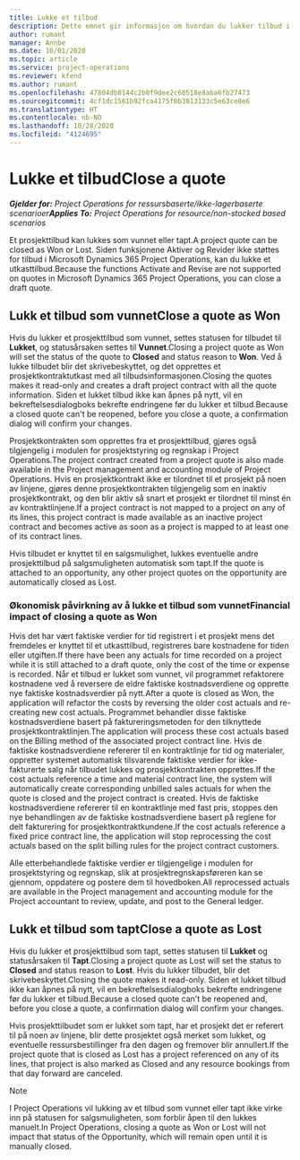```yaml
---
title: Lukke et tilbud
description: Dette emnet gir informasjon om hvordan du lukker tilbud i Project Operations.
author: rumant
manager: Annbe
ms.date: 10/01/2020
ms.topic: article
ms.service: project-operations
ms.reviewer: kfend
ms.author: rumant
ms.openlocfilehash: 47804db0144c2b0f9dee2c60518e8aba6fb27473
ms.sourcegitcommit: 4cf1dc1561b92fca4175f0b3813133c5e63ce8e6
ms.translationtype: HT
ms.contentlocale: nb-NO
ms.lasthandoff: 10/28/2020
ms.locfileid: "4124695"
---
```

# <a name="close-a-quote"></a><span data-ttu-id="25a0d-103">Lukke et tilbud</span><span class="sxs-lookup"><span data-stu-id="25a0d-103">Close a quote</span></span>

<span data-ttu-id="25a0d-104">_**Gjelder for:** Project Operations for ressursbaserte/ikke-lagerbaserte scenarioer_</span><span class="sxs-lookup"><span data-stu-id="25a0d-104">_**Applies To:** Project Operations for resource/non-stocked based scenarios_</span></span>

<span data-ttu-id="25a0d-105">Et prosjekttilbud kan lukkes som vunnet eller tapt.</span><span class="sxs-lookup"><span data-stu-id="25a0d-105">A project quote can be closed as Won or Lost.</span></span> <span data-ttu-id="25a0d-106">Siden funksjonene Aktiver og Revider ikke støttes for tilbud i Microsoft Dynamics 365 Project Operations, kan du lukke et utkasttilbud.</span><span class="sxs-lookup"><span data-stu-id="25a0d-106">Because the functions Activate and Revise are not supported on quotes in Microsoft Dynamics 365 Project Operations, you can close a draft quote.</span></span>

## <a name="close-a-quote-as-won"></a><span data-ttu-id="25a0d-107">Lukk et tilbud som vunnet</span><span class="sxs-lookup"><span data-stu-id="25a0d-107">Close a quote as Won</span></span>

<span data-ttu-id="25a0d-108">Hvis du lukker et prosjekttilbud som vunnet, settes statusen for tilbudet til **Lukket**, og statusårsaken settes til **Vunnet**.</span><span class="sxs-lookup"><span data-stu-id="25a0d-108">Closing a project quote as Won will set the status of the quote to **Closed** and status reason to **Won**.</span></span> <span data-ttu-id="25a0d-109">Ved å lukke tilbudet blir det skrivebeskyttet, og det opprettes et prosjektkontraktutkast med all tilbudsinformasjonen.</span><span class="sxs-lookup"><span data-stu-id="25a0d-109">Closing the quotes makes it read-only and creates a draft project contract with all the quote information.</span></span> <span data-ttu-id="25a0d-110">Siden et lukket tilbud ikke kan åpnes på nytt, vil en bekreftelsesdialogboks bekrefte endringene før du lukker et tilbud.</span><span class="sxs-lookup"><span data-stu-id="25a0d-110">Because a closed quote can't be reopened, before you close a quote, a confirmation dialog will confirm your changes.</span></span>

<span data-ttu-id="25a0d-111">Prosjektkontrakten som opprettes fra et prosjekttilbud, gjøres også tilgjengelig i modulen for prosjektstyring og regnskap i Project Operations.</span><span class="sxs-lookup"><span data-stu-id="25a0d-111">The project contract created from a project quote is also made available in the Project management and accounting module of Project Operations.</span></span> <span data-ttu-id="25a0d-112">Hvis en prosjektkontrakt ikke er tilordnet til et prosjekt på noen av linjene, gjøres denne prosjektkontrakten tilgjengelig som en inaktiv prosjektkontrakt, og den blir aktiv så snart et prosjekt er tilordnet til minst én av kontraktlinjene.</span><span class="sxs-lookup"><span data-stu-id="25a0d-112">If a project contract is not mapped to a project on any of its lines, this project contract is made available as an inactive project contract and becomes active as soon as a project is mapped to at least one of its contract lines.</span></span>

<span data-ttu-id="25a0d-113">Hvis tilbudet er knyttet til en salgsmulighet, lukkes eventuelle andre prosjekttilbud på salgsmuligheten automatisk som tapt.</span><span class="sxs-lookup"><span data-stu-id="25a0d-113">If the quote is attached to an opportunity, any other project quotes on the opportunity are automatically closed as Lost.</span></span>

### <a name="financial-impact-of-closing-a-quote-as-won"></a><span data-ttu-id="25a0d-114">Økonomisk påvirkning av å lukke et tilbud som vunnet</span><span class="sxs-lookup"><span data-stu-id="25a0d-114">Financial impact of closing a quote as Won</span></span>

<span data-ttu-id="25a0d-115">Hvis det har vært faktiske verdier for tid registrert i et prosjekt mens det fremdeles er knyttet til et utkasttilbud, registreres bare kostnadene for tiden eller utgiften.</span><span class="sxs-lookup"><span data-stu-id="25a0d-115">If there have been any actuals for time recorded on a project while it is still attached to a draft quote, only the cost of the time or expense is recorded.</span></span> <span data-ttu-id="25a0d-116">Når et tilbud er lukket som vunnet, vil programmet refaktorere kostnadene ved å reversere de eldre faktiske kostnadsverdiene og opprette nye faktiske kostnadsverdier på nytt.</span><span class="sxs-lookup"><span data-stu-id="25a0d-116">After a quote is closed as Won, the application will refactor the costs by reversing the older cost actuals and re-creating new cost actuals.</span></span> <span data-ttu-id="25a0d-117">Programmet behandler disse faktiske kostnadsverdiene basert på faktureringsmetoden for den tilknyttede prosjektkontraktlinjen.</span><span class="sxs-lookup"><span data-stu-id="25a0d-117">The application will process these cost actuals based on the Billing method of the associated project contract line.</span></span> <span data-ttu-id="25a0d-118">Hvis de faktiske kostnadsverdiene refererer til en kontraktlinje for tid og materialer, oppretter systemet automatisk tilsvarende faktiske verdier for ikke-fakturerte salg når tilbudet lukkes og prosjektkontrakten opprettes.</span><span class="sxs-lookup"><span data-stu-id="25a0d-118">If the cost actuals reference a time and material contract line, the system will automatically create corresponding unbilled sales actuals for when the quote is closed and the project contract is created.</span></span> <span data-ttu-id="25a0d-119">Hvis de faktiske kostnadsverdiene refererer til en kontraktlinje med fast pris, stoppes den nye behandlingen av de faktiske kostnadsverdiene basert på reglene for delt fakturering for prosjektkontraktkundene.</span><span class="sxs-lookup"><span data-stu-id="25a0d-119">If the cost actuals reference a fixed price contract line, the application will stop reprocessing the cost actuals based on the split billing rules for the project contract customers.</span></span>

<span data-ttu-id="25a0d-120">Alle etterbehandlede faktiske verdier er tilgjengelige i modulen for prosjektstyring og regnskap, slik at prosjektregnskapsføreren kan se gjennom, oppdatere og postere dem til hovedboken.</span><span class="sxs-lookup"><span data-stu-id="25a0d-120">All reprocessed actuals are available in the Project management and accounting module for the Project accountant to review, update, and post to the General ledger.</span></span> 

## <a name="close-a-quote-as-lost"></a><span data-ttu-id="25a0d-121">Lukk et tilbud som tapt</span><span class="sxs-lookup"><span data-stu-id="25a0d-121">Close a quote as Lost</span></span>

<span data-ttu-id="25a0d-122">Hvis du lukker et prosjekttilbud som tapt, settes statusen til **Lukket** og statusårsaken til **Tapt**.</span><span class="sxs-lookup"><span data-stu-id="25a0d-122">Closing a project quote as Lost will set the status to **Closed** and status reason to **Lost**.</span></span> <span data-ttu-id="25a0d-123">Hvis du lukker tilbudet, blir det skrivebeskyttet.</span><span class="sxs-lookup"><span data-stu-id="25a0d-123">Closing the quote makes it read-only.</span></span> <span data-ttu-id="25a0d-124">Siden et lukket tilbud ikke kan åpnes på nytt, vil en bekreftelsesdialogboks bekrefte endringene før du lukker et tilbud.</span><span class="sxs-lookup"><span data-stu-id="25a0d-124">Because a closed quote can't be reopened and, before you close a quote, a confirmation dialog will confirm your changes.</span></span>

<span data-ttu-id="25a0d-125">Hvis prosjekttilbudet som er lukket som tapt, har et prosjekt det er referert til på noen av linjene, blir dette prosjektet også merket som lukket, og eventuelle ressursbestillinger fra den dagen og fremover blir annullert.</span><span class="sxs-lookup"><span data-stu-id="25a0d-125">If the project quote that is closed as Lost has a project referenced on any of its lines, that project is also marked as Closed and any resource bookings from that day forward are canceled.</span></span>

> [!NOTE]
> <span data-ttu-id="25a0d-126">I Project Operations vil lukking av et tilbud som vunnet eller tapt ikke virke inn på statusen for salgsmuligheten, som forblir åpen til den lukkes manuelt.</span><span class="sxs-lookup"><span data-stu-id="25a0d-126">In Project Operations, closing a quote as Won or Lost will not impact that status of the Opportunity, which will remain open until it is manually closed.</span></span>
